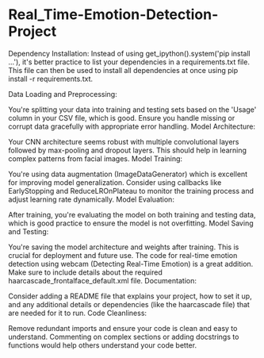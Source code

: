 # Real_Time-Emotion-Detection-Project

Dependency Installation: Instead of using get_ipython().system('pip install ...'), it's better practice to list your dependencies in a requirements.txt file. This file can then be used to install all dependencies at once using pip install -r requirements.txt.

Data Loading and Preprocessing:

You're splitting your data into training and testing sets based on the 'Usage' column in your CSV file, which is good.
Ensure you handle missing or corrupt data gracefully with appropriate error handling.
Model Architecture:

Your CNN architecture seems robust with multiple convolutional layers followed by max-pooling and dropout layers. This should help in learning complex patterns from facial images.
Model Training:

You're using data augmentation (ImageDataGenerator) which is excellent for improving model generalization.
Consider using callbacks like EarlyStopping and ReduceLROnPlateau to monitor the training process and adjust learning rate dynamically.
Model Evaluation:

After training, you're evaluating the model on both training and testing data, which is good practice to ensure the model is not overfitting.
Model Saving and Testing:

You're saving the model architecture and weights after training. This is crucial for deployment and future use.
The code for real-time emotion detection using webcam (Detecting Real-Time Emotion) is a great addition. Make sure to include details about the required haarcascade_frontalface_default.xml file.
Documentation:

Consider adding a README file that explains your project, how to set it up, and any additional details or dependencies (like the haarcascade file) that are needed for it to run.
Code Cleanliness:

Remove redundant imports and ensure your code is clean and easy to understand.
Commenting on complex sections or adding docstrings to functions would help others understand your code better.
